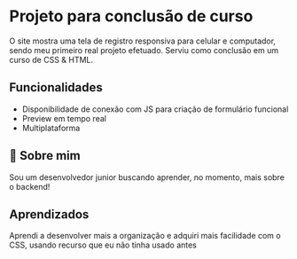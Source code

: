 
# Projeto para conclusão de curso

O site mostra uma tela de registro responsiva para celular e computador, sendo meu primeiro real projeto efetuado. Serviu como conclusão em um curso de CSS & HTML.


## Funcionalidades

- Disponibilidade de conexão com JS para criação de formulário funcional
- Preview em tempo real
- Multiplataforma


## 🚀 Sobre mim
Sou um desenvolvedor junior buscando aprender, no momento, mais sobre o backend!


## Aprendizados

Aprendi a desenvolver mais a organização e adquiri mais facilidade com o CSS, usando recurso que eu não tinha usado antes

